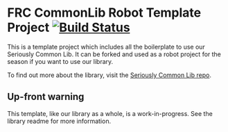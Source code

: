# FRC CommonLib Robot Template Project [![Build Status](https://travis-ci.org/Team488/TeamXbot2016.svg?branch=master)](https://travis-ci.org/Team488/TeamXbot2016)

This is a template project which includes all the boilerplate to use our Seriously Common Lib. It can be forked and used as a robot project for the season if you want to use our library.

To find out more about the library, visit the [Seriously Common Lib repo](https://github.com/Team488/SeriouslyCommonLib).

## Up-front warning

This template, like our library as a whole, is a work-in-progress. See the library readme for more information.
